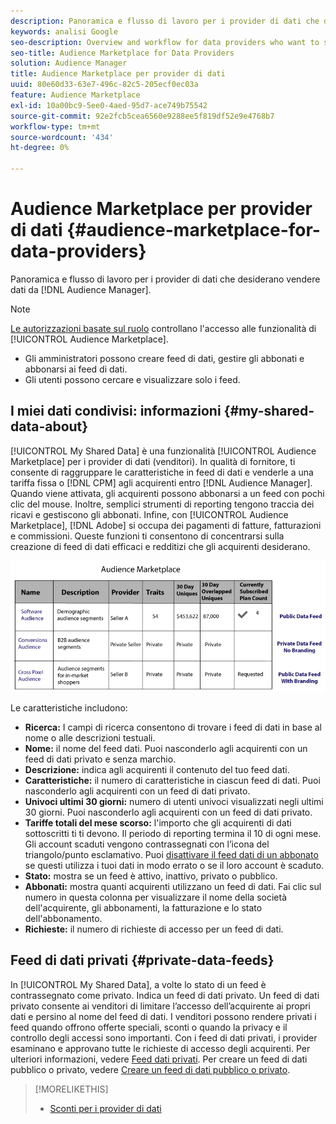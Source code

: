 ```yaml
---
description: Panoramica e flusso di lavoro per i provider di dati che desiderano vendere dati dall’interno di Audience Manager.
keywords: analisi Google
seo-description: Overview and workflow for data providers who want to sell data from within Audience Manager.
seo-title: Audience Marketplace for Data Providers
solution: Audience Manager
title: Audience Marketplace per provider di dati
uuid: 80e60d33-63e7-496c-82c5-205ecf0ec03a
feature: Audience Marketplace
exl-id: 10a00bc9-5ee0-4aed-95d7-ace749b75542
source-git-commit: 92e2fcb5cea6560e9288ee5f819df52e9e4768b7
workflow-type: tm+mt
source-wordcount: '434'
ht-degree: 0%

---
```


# Audience Marketplace per provider di dati {#audience-marketplace-for-data-providers}

Panoramica e flusso di lavoro per i provider di dati che desiderano vendere dati da [!DNL Audience Manager].

<!-- c_marketplace_provider.xml -->

>[!NOTE]
>
>[Le autorizzazioni basate sul ruolo](../../../reporting/reports-dashboard.md) controllano l&#39;accesso alle funzionalità di [!UICONTROL Audience Marketplace].
>
>* Gli amministratori possono creare feed di dati, gestire gli abbonati e abbonarsi ai feed di dati.
>* Gli utenti possono cercare e visualizzare solo i feed.

## I miei dati condivisi: informazioni {#my-shared-data-about}

[!UICONTROL My Shared Data] è una funzionalità [!UICONTROL Audience Marketplace] per i provider di dati (venditori). In qualità di fornitore, ti consente di raggruppare le caratteristiche in feed di dati e venderle a una tariffa fissa o [!DNL CPM] agli acquirenti entro [!DNL Audience Manager]. Quando viene attivata, gli acquirenti possono abbonarsi a un feed con pochi clic del mouse. Inoltre, semplici strumenti di reporting tengono traccia dei ricavi e gestiscono gli abbonati. Infine, con [!UICONTROL Audience Marketplace], [!DNL Adobe] si occupa dei pagamenti di fatture, fatturazioni e commissioni. Queste funzioni ti consentono di concentrarsi sulla creazione di feed di dati efficaci e redditizi che gli acquirenti desiderano.

![](assets/seller_marketplace.png)

<!-- c_myshared_data.xml -->

Le caratteristiche includono:

* **Ricerca:** I campi di ricerca consentono di trovare i feed di dati in base al nome o alle descrizioni testuali.
* **Nome:** il nome del feed dati. Puoi nasconderlo agli acquirenti con un feed di dati privato e senza marchio.
* **Descrizione:** indica agli acquirenti il contenuto del tuo feed dati.
* **Caratteristiche:** il numero di caratteristiche in ciascun feed di dati. Puoi nasconderlo agli acquirenti con un feed di dati privato.
* **Univoci ultimi 30 giorni:** numero di utenti univoci visualizzati negli ultimi 30 giorni. Puoi nasconderlo agli acquirenti con un feed di dati privato.
* **Tariffe totali del mese scorso:** l&#39;importo che gli acquirenti di dati sottoscritti ti ti devono. Il periodo di reporting termina il 10 di ogni mese. Gli account scaduti vengono contrassegnati con l’icona del triangolo/punto esclamativo. Puoi [disattivare il feed dati di un abbonato](../../../features/audience-marketplace/marketplace-data-providers/marketplace-create-manage-feeds.md#deactivate-data-feed) se questi utilizza i tuoi dati in modo errato o se il loro account è scaduto.
* **Stato:** mostra se un feed è attivo, inattivo, privato o pubblico.
* **Abbonati:** mostra quanti acquirenti utilizzano un feed di dati. Fai clic sul numero in questa colonna per visualizzare il nome della società dell&#39;acquirente, gli abbonamenti, la fatturazione e lo stato dell&#39;abbonamento.
* **Richieste:** il numero di richieste di accesso per un feed di dati.

## Feed di dati privati {#private-data-feeds}

In [!UICONTROL My Shared Data], a volte lo stato di un feed è contrassegnato come privato. Indica un feed di dati privato. Un feed di dati privato consente ai venditori di limitare l’accesso dell’acquirente ai propri dati e persino al nome del feed di dati. I venditori possono rendere privati i feed quando offrono offerte speciali, sconti o quando la privacy e il controllo degli accessi sono importanti. Con i feed di dati privati, i provider esaminano e approvano tutte le richieste di accesso degli acquirenti. Per ulteriori informazioni, vedere [Feed dati privati](../../../features/audience-marketplace/marketplace-private-feeds.md). Per creare un feed di dati pubblico o privato, vedere [Creare un feed di dati pubblico o privato](../../../features/audience-marketplace/marketplace-data-providers/marketplace-create-manage-feeds.md#create-public-private-data-feed).

>[!MORELIKETHIS]
>
>* [Sconti per i provider di dati](../../../features/audience-marketplace/marketplace-data-providers/marketplace-create-manage-feeds.md#discounts)

